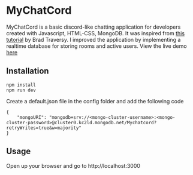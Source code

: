 # MyChatCord
MyChatCord is a basic discord-like chatting application for developers created with Javascript, HTML-CSS, MongoDB. It was inspired from [this tutorial](https://www.youtube.com/watch?v=jD7FnbI76Hg&t=1339s) by Brad Traversy. I improved the application by implementing a realtime database for storing rooms and active users. View the live demo [here](https://serene-lowlands-43791.herokuapp.com/)

## Installation
```
npm install
npm run dev
```

Create a default.json file in the config folder and add the following code
```
{
    "mongoURI": "mongodb+srv://<mongo-cluster-username>:<mongo-cluster-password>@cluster0.kc2ld.mongodb.net/Mychatcord?retryWrites=true&w=majority"
}
```

## Usage
Open up your browser and go to http://localhost:3000

